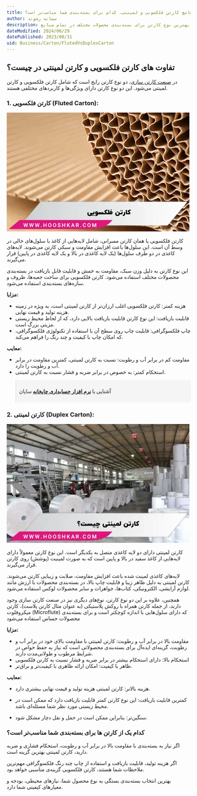 ```yaml
---
title: مقایسه جامع کارتن فلکسویی و لمینتی، کدام برای بسته‌بندی شما مناسب‌تر است؟
author: سمانه رشوند
description: مقایسه دقیق کارتن فلکسویی و لمینتی از نظر کیفیت، هزینه و کاربرد. راهنمایی جامع برای انتخاب بهترین نوع کارتن برای بسته‌بندی محصولات مختلف در تمام صنایع.
dateModified: 2024/06/29
datePublished: 2023/08/31
uid: Business/Carton/FlutedVsDuplexCarton
---
```


## تفاوت های کارتن فلکسویی و کارتن لمینتی در چیست؟

در <a href="https://www.hooshkar.com/Wiki/Business/CartonIndustry" target="_blank">صنعت کارتن سازی</a>، دو نوع کارتن رایج است که شامل کارتن فلکسویی و کارتن لمینتی می‌شود. این دو نوع کارتن دارای ویژگی‌ها و کاربردهای مختلفی هستند. 

### 1. کارتن فلکسویی (Fluted Carton):

![کارتن فلکسویی (Fluted Carton)](./Images/FlutedCarton.webp)

کارتن فلکسویی یا همان کارتن ممبرانی، شامل لایه‌هایی از کاغذ با سلول‌های خالی در وسط آن است. این سلول‌ها باعث افزایش مقاومت و سبکی کارتن می‌شوند. 
لایه‌های کاغذی در دو طرف سلول‌ها (یک لایه کاغذی در بالا و یک لایه کاغذی در پایین) قرار می‌گیرند. 

این نوع کارتن به دلیل وزن سبک، مقاومت به خمش و قابلیت قابل بازیافت در بسته‌بندی محصولات مختلف استفاده می‌شود. کارتن فلکسویی برای ساخت جعبه‌ها، ظروف و سازه‌های بسته‌بندی استفاده می‌شود.

**مزایا:**

- هزینه کمتر: کارتن فلکسویی اغلب ارزان‌تر از کارتن لمینتی است، به ویژه در زمینه هزینه تولید و قیمت نهایی.
-    قابلیت بازیافت: این نوع کارتن قابلیت بازیافت بالایی دارد، که از لحاظ محیط زیستی مزیتی بزرگ است.
- چاپ فلکسوگرافی: قابلیت چاپ روی سطح آن با استفاده از تکنولوژی فلکسوگرافی، که امکان چاپ با کیفیت و چند رنگ را فراهم می‌کند.

**معایب:**

-  مقاومت کم در برابر آب و رطوبت: نسبت به کارتن لمینتی، کمترین مقاومت در برابر آب و رطوبت را دارد.
- استحکام کمتر: به خصوص در برابر ضربه و فشار نسبت به کارتن لمینتی.

<blockquote style="background-color:#f5f5f5; padding:0.5rem">
<p><strong>آشنایی با <a href="https://www.hooshkar.com/Software/PrintingAndPackaging/Package/Carton" target="_blank">نرم افزار حسابداری چاپخانه</a> سایان</p></strong></blockquote>

### 2. کارتن لمینتی (Duplex Carton):

![کارتن لمینتی (Duplex Carton)](./Images/DuplexCarton.webp)

کارتن لمینتی دارای دو لایه کاغذی متصل به یکدیگر است. این نوع کارتن معمولاً دارای لایه‌هایی از کاغذ سفید در بالا و پایین است که به صورت لمینیت (پوشش) روی کارتن قرار می‌گیرند. 

لایه‌های کاغذی لمینت شده باعث افزایش مقاومت، صلابت و زیبایی کارتن می‌شوند. کارتن لمینتی به دلیل ظاهر زیبا و قابلیت چاپ بالا، در بسته‌بندی محصولات با ارزش مانند لوازم آرایشی، الکترونیکی، کتاب‌ها، جواهرات و سایر محصولات لوکس استفاده می‌شود.

همچنین، علاوه بر این دو نوع کارتن، نوع‌های دیگری نیز در صنعت کارتن سازی وجود دارند، از جمله کارتن همراه با روکش پلاستیکی (به عنوان مثال کارتن پلاست)، کارتن میکروفلوت (Microflute) که دارای سلول‌هایی با اندازه کوچکتر است و برای بسته‌بندی محصولات حساس استفاده می‌شود

**مزایا:**

-	مقاومت بالا در برابر آب و رطوبت: کارتن لمینتی با مقاومت بالای خود در برابر آب و رطوبت، گزینه‌ای ایده‌آل برای بسته‌بندی محصولاتی است که نیاز به حفظ خواص در شرایط مرطوب و طولانی‌مدت دارند.
-	استحکام بالا: دارای استحکام بیشتر در برابر ضربه و فشار نسبت به کارتن فلکسویی
-	ظاهر با کیفیت: امکان ارائه ظاهری با کیفیت‌تر و براق‌تر.

**معایب:**

- هزینه بالاتر: کارتن لمینتی هزینه تولید و قیمت نهایی بیشتری دارد.
- کمترین قابلیت بازیافت: این نوع کارتن کمتر قابلیت بازیافت دارد که ممکن است در محیط زیستی مورد نظر شما مسئله‌ای باشد.

- سنگین‌تر: بنابراین ممکن است در حمل و نقل دچار مشکل شود.

### کدام یک از کارتن ها برای بسته‌بندی شما مناسب‌تر است؟

اگر نیاز به بسته‌بندی با مقاومت بالا در برابر آب و رطوبت، استحکام فشاری و ضربه دارید، کارتن لمینتی بهترین گزینه است.

اگر هزینه تولید، قابلیت بازیافت و استفاده از چاپ چند رنگ فلکسوگرافی مهم‌ترین ملاحظات شما هستند، کارتن فلکسویی گزینه‌ی مناسبی خواهد بود.

بهترین انتخاب بسته‌بندی بستگی به نوع محصول شما، نیازهای محیطی، بودجه و معیارهای کیفیتی شما دارد.
